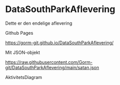 # DataSouthParkAflevering
Dette er den endelige aflevering

Github Pages

https://gorm-git.github.io/DataSouthParkAflevering/

Mit JSON-objekt

https://raw.githubusercontent.com/Gorm-git/DataSouthParkAflevering/main/satan.json

AktivitetsDiagram


